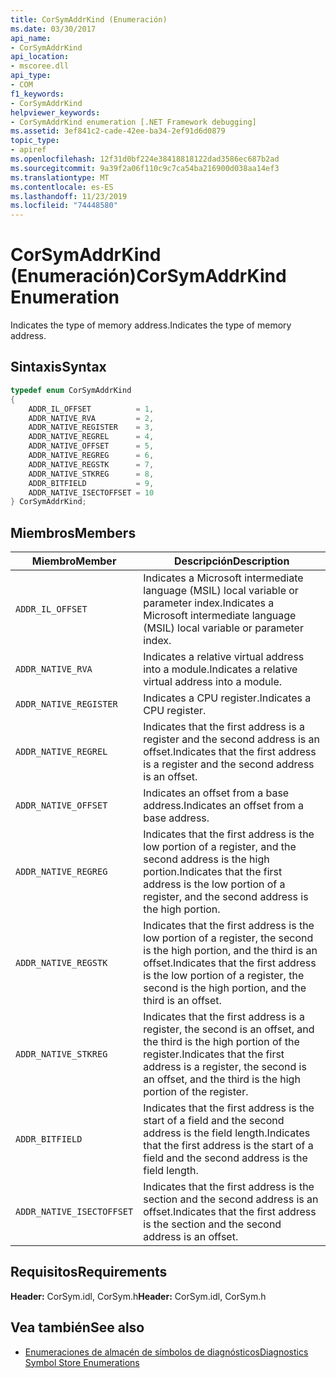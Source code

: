 ```yaml
---
title: CorSymAddrKind (Enumeración)
ms.date: 03/30/2017
api_name:
- CorSymAddrKind
api_location:
- mscoree.dll
api_type:
- COM
f1_keywords:
- CorSymAddrKind
helpviewer_keywords:
- CorSymAddrKind enumeration [.NET Framework debugging]
ms.assetid: 3ef841c2-cade-42ee-ba34-2ef91d6d0879
topic_type:
- apiref
ms.openlocfilehash: 12f31d0bf224e38418818122dad3586ec687b2ad
ms.sourcegitcommit: 9a39f2a06f110c9c7ca54ba216900d038aa14ef3
ms.translationtype: MT
ms.contentlocale: es-ES
ms.lasthandoff: 11/23/2019
ms.locfileid: "74448580"
---
```

# <a name="corsymaddrkind-enumeration"></a><span data-ttu-id="0372e-102">CorSymAddrKind (Enumeración)</span><span class="sxs-lookup"><span data-stu-id="0372e-102">CorSymAddrKind Enumeration</span></span>
<span data-ttu-id="0372e-103">Indicates the type of memory address.</span><span class="sxs-lookup"><span data-stu-id="0372e-103">Indicates the type of memory address.</span></span>  
  
## <a name="syntax"></a><span data-ttu-id="0372e-104">Sintaxis</span><span class="sxs-lookup"><span data-stu-id="0372e-104">Syntax</span></span>  
  
```cpp  
typedef enum CorSymAddrKind  
{  
    ADDR_IL_OFFSET          = 1,  
    ADDR_NATIVE_RVA         = 2,  
    ADDR_NATIVE_REGISTER    = 3,  
    ADDR_NATIVE_REGREL      = 4,  
    ADDR_NATIVE_OFFSET      = 5,  
    ADDR_NATIVE_REGREG      = 6,  
    ADDR_NATIVE_REGSTK      = 7,  
    ADDR_NATIVE_STKREG      = 8,  
    ADDR_BITFIELD           = 9,  
    ADDR_NATIVE_ISECTOFFSET = 10  
} CorSymAddrKind;  
```  
  
## <a name="members"></a><span data-ttu-id="0372e-105">Miembros</span><span class="sxs-lookup"><span data-stu-id="0372e-105">Members</span></span>  
  
|<span data-ttu-id="0372e-106">Miembro</span><span class="sxs-lookup"><span data-stu-id="0372e-106">Member</span></span>|<span data-ttu-id="0372e-107">Descripción</span><span class="sxs-lookup"><span data-stu-id="0372e-107">Description</span></span>|  
|------------|-----------------|  
|`ADDR_IL_OFFSET`|<span data-ttu-id="0372e-108">Indicates a Microsoft intermediate language (MSIL) local variable or parameter index.</span><span class="sxs-lookup"><span data-stu-id="0372e-108">Indicates a Microsoft intermediate language (MSIL) local variable or parameter index.</span></span>|  
|`ADDR_NATIVE_RVA`|<span data-ttu-id="0372e-109">Indicates a relative virtual address into a module.</span><span class="sxs-lookup"><span data-stu-id="0372e-109">Indicates a relative virtual address into a module.</span></span>|  
|`ADDR_NATIVE_REGISTER`|<span data-ttu-id="0372e-110">Indicates a CPU register.</span><span class="sxs-lookup"><span data-stu-id="0372e-110">Indicates a CPU register.</span></span>|  
|`ADDR_NATIVE_REGREL`|<span data-ttu-id="0372e-111">Indicates that the first address is a register and the second address is an offset.</span><span class="sxs-lookup"><span data-stu-id="0372e-111">Indicates that the first address is a register and the second address is an offset.</span></span>|  
|`ADDR_NATIVE_OFFSET`|<span data-ttu-id="0372e-112">Indicates an offset from a base address.</span><span class="sxs-lookup"><span data-stu-id="0372e-112">Indicates an offset from a base address.</span></span>|  
|`ADDR_NATIVE_REGREG`|<span data-ttu-id="0372e-113">Indicates that the first address is the low portion of a register, and the second address is the high portion.</span><span class="sxs-lookup"><span data-stu-id="0372e-113">Indicates that the first address is the low portion of a register, and the second address is the high portion.</span></span>|  
|`ADDR_NATIVE_REGSTK`|<span data-ttu-id="0372e-114">Indicates that the first address is the low portion of a register, the second is the high portion, and the third is an offset.</span><span class="sxs-lookup"><span data-stu-id="0372e-114">Indicates that the first address is the low portion of a register, the second is the high portion, and the third is an offset.</span></span>|  
|`ADDR_NATIVE_STKREG`|<span data-ttu-id="0372e-115">Indicates that the first address is a register, the second is an offset, and the third is the high portion of the register.</span><span class="sxs-lookup"><span data-stu-id="0372e-115">Indicates that the first address is a register, the second is an offset, and the third is the high portion of the register.</span></span>|  
|`ADDR_BITFIELD`|<span data-ttu-id="0372e-116">Indicates that the first address is the start of a field and the second address is the field length.</span><span class="sxs-lookup"><span data-stu-id="0372e-116">Indicates that the first address is the start of a field and the second address is the field length.</span></span>|  
|`ADDR_NATIVE_ISECTOFFSET`|<span data-ttu-id="0372e-117">Indicates that the first address is the section and the second address is an offset.</span><span class="sxs-lookup"><span data-stu-id="0372e-117">Indicates that the first address is the section and the second address is an offset.</span></span>|  
  
## <a name="requirements"></a><span data-ttu-id="0372e-118">Requisitos</span><span class="sxs-lookup"><span data-stu-id="0372e-118">Requirements</span></span>  
 <span data-ttu-id="0372e-119">**Header:** CorSym.idl, CorSym.h</span><span class="sxs-lookup"><span data-stu-id="0372e-119">**Header:** CorSym.idl, CorSym.h</span></span>  
  
## <a name="see-also"></a><span data-ttu-id="0372e-120">Vea también</span><span class="sxs-lookup"><span data-stu-id="0372e-120">See also</span></span>

- [<span data-ttu-id="0372e-121">Enumeraciones de almacén de símbolos de diagnósticos</span><span class="sxs-lookup"><span data-stu-id="0372e-121">Diagnostics Symbol Store Enumerations</span></span>](../../../../docs/framework/unmanaged-api/diagnostics/diagnostics-symbol-store-enumerations.md)
